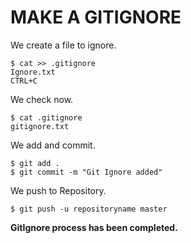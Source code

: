 # MAKE A GITIGNORE

We create a file to ignore.

```
$ cat >> .gitignore
Ignore.txt
CTRL+C
```


We check now.

```
$ cat .gitignore
gitignore.txt
```


We add and commit.


```
$ git add .
$ git commit -m "Git Ignore added"
```

We push to Repository.

```
$ git push -u repositoryname master
```


**GitIgnore process has been completed.**










